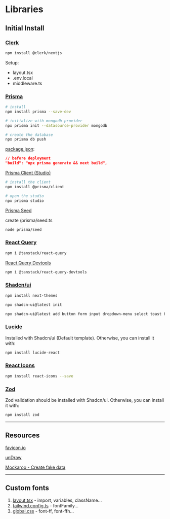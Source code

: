 # Libraries

## Initial Install

### [Clerk](https://clerk.com/docs/quickstarts/nextjs)

```bash
npm install @clerk/nextjs
```

Setup:

- layout.tsx
- .env.local
- middleware.ts

### [Prisma](https://www.prisma.io/docs/getting-started/quickstart)

```bash
# install
npm install prisma --save-dev
```

```bash
# initialize with mongodb provider
npx prisma init --datasource-provider mongodb
```

```bash
# create the database
npx prisma db push
```

[package.json](./package.json):

```json
// before deployment
"build": "npx prisma generate && next build",
```

[Prisma Client (Studio)](https://www.prisma.io/docs/getting-started/setup-prisma/add-to-existing-project/relational-databases/install-prisma-client-node-mysql)

```bash
# install the client
npm install @prisma/client
```

```bash
# open the studio
npx prisma studio
```

[Prisma Seed](https://www.prisma.io/docs/orm/prisma-migrate/workflows/seeding)

create /prisma/seed.ts

```bash
node prisma/seed
```

### [React Query](https://tanstack.com/query/v4/docs/framework/react/installation)

```bash
npm i @tanstack/react-query
```

[React Query Devtools](https://tanstack.com/query/v4/docs/framework/react/devtools)

```bash
npm i @tanstack/react-query-devtools
```

### [Shadcn/ui](https://ui.shadcn.com/docs/installation/next)

```sh
npm install next-themes
```

```sh
npx shadcn-ui@latest init
```

```sh
npx shadcn-ui@latest add button form input dropdown-menu select toast badge separator card skeleton
```

### [Lucide](https://lucide.dev/guide/installation)

Installed with Shadcn/ui (Default template). Otherwise, you can install it with:

```sh
npm install lucide-react
```

### [React Icons](https://react-icons.github.io/react-icons/)

```sh
npm install react-icons --save
```

### [Zod](https://zod.dev/?id=installation)

Zod validation should be installed with Shadcn/ui. Otherwise, you can install it with:

```sh
npm install zod
```

---

## Resources

[favicon.io](https://favicon.io/)

[unDraw](https://undraw.co/)

[Mockaroo - Create fake data](https://mockaroo.com/)

---

## Custom fonts

1. [layout.tsx](./src/app/layout.tsx) - import, variables, className...
2. [tailwind.config.ts]('./tailwind.config.ts) - fontFamily...
3. [global.css](./src/app/globals.css) - font-ff, font-ffh...
